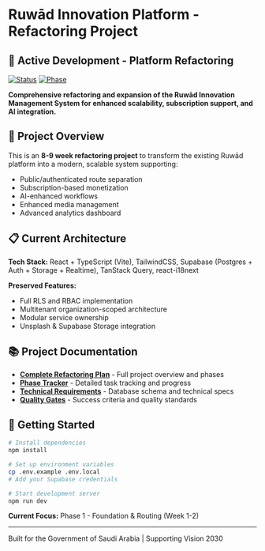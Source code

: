 # Ruwād Innovation Platform - Refactoring Project

## 🔄 Active Development - Platform Refactoring

[![Status](https://img.shields.io/badge/Status-Refactoring%20in%20Progress-orange)](./docs/RUWAD_REFACTORING_PLAN.md)
[![Phase](https://img.shields.io/badge/Current%20Phase-Foundation%20&%20Routing-blue)](./docs/PHASE_TRACKER.md)

**Comprehensive refactoring and expansion of the Ruwād Innovation Management System for enhanced scalability, subscription support, and AI integration.**

## 🎯 Project Overview

This is an **8-9 week refactoring project** to transform the existing Ruwād platform into a modern, scalable system supporting:
- Public/authenticated route separation
- Subscription-based monetization
- AI-enhanced workflows
- Enhanced media management
- Advanced analytics dashboard

## 📋 Current Architecture

**Tech Stack:** React + TypeScript (Vite), TailwindCSS, Supabase (Postgres + Auth + Storage + Realtime), TanStack Query, react-i18next

**Preserved Features:**
- Full RLS and RBAC implementation
- Multitenant organization-scoped architecture
- Modular service ownership
- Unsplash & Supabase Storage integration

## 📚 Project Documentation

- **[Complete Refactoring Plan](./docs/RUWAD_REFACTORING_PLAN.md)** - Full project overview and phases
- **[Phase Tracker](./docs/PHASE_TRACKER.md)** - Detailed task tracking and progress
- **[Technical Requirements](./docs/TECHNICAL_REQUIREMENTS.md)** - Database schema and technical specs
- **[Quality Gates](./docs/QUALITY_GATES.md)** - Success criteria and quality standards

## 🚀 Getting Started

```bash
# Install dependencies
npm install

# Set up environment variables
cp .env.example .env.local
# Add your Supabase credentials

# Start development server
npm run dev
```

**Current Focus:** Phase 1 - Foundation & Routing (Week 1-2)

---

Built for the Government of Saudi Arabia | Supporting Vision 2030